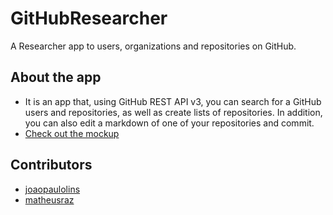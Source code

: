 # GitHubResearcher
A Researcher app to users, organizations and repositories on GitHub.

## About the app
-   It is an app that, using GitHub REST API v3, you can search for a GitHub users and repositories, as well as create lists of repositories. In addition, you can also edit a markdown of one of your repositories and commit.
- [Check out the mockup](https://pr.to/LIRQTU/)

## Contributors
- [joaopaulolins](https://github.com/JoaoPauloLins)
- [matheusraz](https://github.com/matheusraz)
